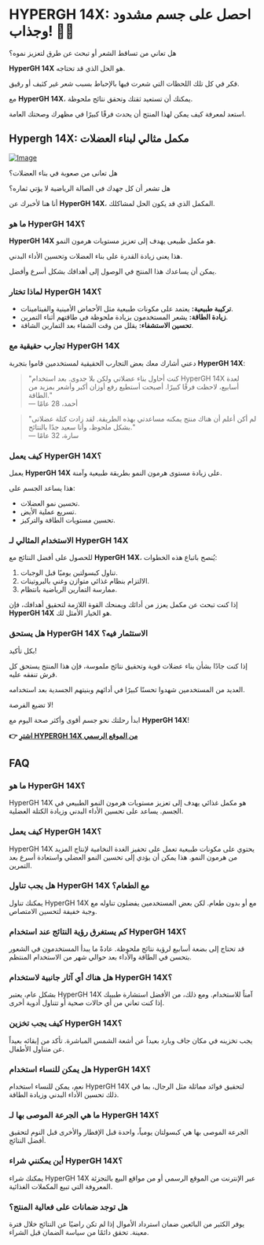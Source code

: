 # HYPERGH 14X: احصل على جسم مشدود وجذاب! 💪✨

هل تعاني من تساقط الشعر أو تبحث عن طرق لتعزيز نموه؟ 

**HyperGH 14X** هو الحل الذي قد تحتاجه. 

فكر في كل تلك اللحظات التي شعرت فيها بالإحباط بسبب شعر غير كثيف أو رقيق. 

مع **HyperGH 14X**، يمكنك أن تستعيد ثقتك وتحقق نتائج ملحوظة. 

استعد لمعرفة كيف يمكن لهذا المنتج أن يحدث فرقًا كبيرًا في مظهرك وصحتك العامة.

## Hypergh 14X: مكمل مثالي لبناء العضلات

[![Image](https://www2.sellhealth.com/111/hypergh14x_a_4_1.jpg)](https://gchaffi.com/7KTD9TIT)

هل تعانى من صعوبة في بناء العضلات؟ 

هل تشعر أن كل جهدك في الصالة الرياضية لا يؤتي ثماره؟

أنا هنا لأخبرك عن **HyperGH 14X**، المكمل الذي قد يكون الحل لمشاكلك.

### ما هو HyperGH 14X؟

**HyperGH 14X** هو مكمل طبيعى يهدف إلى تعزيز مستويات هرمون النمو. 

هذا يعنى زيادة القدرة على بناء العضلات وتحسين الأداء البدني.

يمكن أن يساعدك هذا المنتج في الوصول إلى أهدافك بشكل أسرع وأفضل.

### لماذا تختار HyperGH 14X؟

- **تركيبة طبيعية:** يعتمد على مكونات طبيعية مثل الأحماض الأمينية والفيتامينات.
- **زيادة الطاقة:** يشعر المستخدمون بزيادة ملحوظة في طاقتهم أثناء التمرين.
- **تحسين الاستشفاء:** يقلل من وقت الشفاء بعد التمارين الشاقة.

### تجارب حقيقية مع HyperGH 14X

دعني أشارك معك بعض التجارب الحقيقية لمستخدمين قاموا بتجربة **HyperGH 14X**:

> "كنت أحاول بناء عضلاتي ولكن بلا جدوى. بعد استخدام HyperGH 14X لعدة أسابيع، لاحظت فرقًا كبيرًا. أصبحت أستطيع رفع أوزان أكبر وأشعر بمزيد من الطاقة."  
> — أحمد، 28 عامًا

> "لم أكن أعلم أن هناك منتج يمكنه مساعدتي بهذه الطريقة. لقد زادت كتلة عضلاتى بشكل ملحوظ، وأنا سعيد جدًا بالنتائج."  
> — سارة، 32 عامًا

### كيف يعمل HyperGH 14X؟

يعمل **HyperGH 14X** على زيادة مستوى هرمون النمو بطريقة طبيعية وآمنة. 

هذا يساعد الجسم على:

- تحسين نمو العضلات.
- تسريع عملية الأيض.
- تحسين مستويات الطاقة والتركيز.

### الاستخدام المثالي لـ HyperGH 14X

للحصول على أفضل النتائج مع **HyperGH 14X**، يُنصح باتباع هذه الخطوات:

1. تناول كبسولتين يوميًا قبل الوجبات.
2. الالتزام بنظام غذائي متوازن وغني بالبروتينات.
3. ممارسة التمارين الرياضية بانتظام.

إذا كنت تبحث عن مكمل يعزز من أدائك ويمنحك القوة اللازمة لتحقيق أهدافك، فإن **HyperGH 14X** هو الخيار الأمثل لك.

### هل يستحق HyperGH 14X الاستثمار فيه؟

بكل تأكيد!

إذا كنت جادًا بشأن بناء عضلات قوية وتحقيق نتائج ملموسة، فإن هذا المنتج يستحق كل قرش تنفقه عليه.

العديد من المستخدمين شهدوا تحسنًا كبيرًا في أدائهم وبنيتهم الجسدية بعد استخدامه.

لا تضيع الفرصة!

ابدأ رحلتك نحو جسم أقوى وأكثر صحة اليوم مع **HyperGH 14X**!



**👉 [اشترِ HYPERGH 14X من الموقع الرسمي](https://gchaffi.com/7KTD9TIT)**

## FAQ

### ما هو HyperGH 14X؟
HyperGH 14X هو مكمل غذائي يهدف إلى تعزيز مستويات هرمون النمو الطبيعي في الجسم. يساعد على تحسين الأداء البدني وزيادة الكتلة العضلية.

### كيف يعمل HyperGH 14X؟
HyperGH 14X يحتوي على مكونات طبيعية تعمل على تحفيز الغدة النخامية لإنتاج المزيد من هرمون النمو. هذا يمكن أن يؤدي إلى تحسين النمو العضلي واستعادة أسرع بعد التمرين.

### هل يجب تناول HyperGH 14X مع الطعام؟
يمكنك تناول HyperGH 14X مع أو بدون طعام. لكن بعض المستخدمين يفضلون تناوله مع وجبة خفيفة لتحسين الامتصاص.

### كم يستغرق رؤية النتائج عند استخدام HyperGH 14X؟
قد تحتاج إلى بضعة أسابيع لرؤية نتائج ملحوظة. عادةً ما يبدأ المستخدمون في الشعور بتحسن في الطاقة والأداء بعد حوالي شهر من الاستخدام المنتظم.

### هل هناك أي آثار جانبية لاستخدام HyperGH 14X؟
بشكل عام، يعتبر HyperGH 14X آمناً للاستخدام. ومع ذلك، من الأفضل استشارة طبيبك إذا كنت تعاني من أي حالات صحية أو تتناول أدوية أخرى.

### كيف يجب تخزين HyperGH 14X؟
يجب تخزينه في مكان جاف وبارد بعيداً عن أشعة الشمس المباشرة. تأكد من إبقائه بعيداً عن متناول الأطفال.

### هل يمكن للنساء استخدام HyperGH 14X؟
نعم، يمكن للنساء استخدام HyperGH 14X لتحقيق فوائد مماثلة مثل الرجال، بما في ذلك تحسين الأداء البدني وزيادة الطاقة.

### ما هي الجرعة الموصى بها لـ HyperGH 14X؟
الجرعة الموصى بها هي كبسولتان يومياً، واحدة قبل الإفطار والأخرى قبل النوم لتحقيق أفضل النتائج.

### أين يمكنني شراء HyperGH 14X؟
يمكنك شراء HyperGH 14X عبر الإنترنت من الموقع الرسمي أو من مواقع البيع بالتجزئة المعروفة التي تبيع المكملات الغذائية.

### هل توجد ضمانات على فعالية المنتج؟ 
يوفر الكثير من البائعين ضمان استرداد الأموال إذا لم تكن راضيًا عن النتائج خلال فترة معينة. تحقق دائمًا من سياسة الضمان قبل الشراء.
